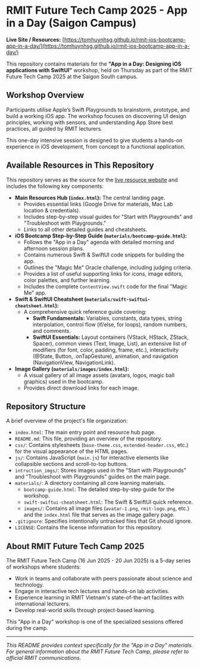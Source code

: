# RMIT Future Tech Camp 2025 - App in a Day (Saigon Campus)

**Live Site / Resources:** [https://tomhuynhsg.github.io/rmit-ios-bootcamp-app-in-a-day/](https://tomhuynhsg.github.io/rmit-ios-bootcamp-app-in-a-day/)

This repository contains materials for the **"App in a Day: Designing iOS applications with SwiftUI"** workshop, held on Thursday as part of the RMIT Future Tech Camp 2025 at the Saigon South campus.

## Workshop Overview

Participants utilise Apple’s Swift Playgrounds to brainstorm, prototype, and build a working iOS app. The workshop focuses on discovering UI design principles, working with sensors, and understanding App Store best practices, all guided by RMIT lecturers.

This one-day intensive session is designed to give students a hands-on experience in iOS development, from concept to a functional application.

## Available Resources in This Repository

This repository serves as the source for the [live resource website](https://tomhuynhsg.github.io/rmit-ios-bootcamp-app-in-a-day/) and includes the following key components:

*   **Main Resources Hub (`index.html`):** The central landing page.
    *   Provides essential links (Google Drive for materials, Mac Lab location & credentials).
    *   Includes step-by-step visual guides for "Start with Playgrounds" and "Troubleshoot with Playgrounds."
    *   Links to all other detailed guides and cheatsheets.
*   **iOS Bootcamp Step-by-Step Guide (`materials/bootcamp-guide.html`):**
    *   Follows the "App in a Day" agenda with detailed morning and afternoon session plans.
    *   Contains numerous Swift & SwiftUI code snippets for building the app.
    *   Outlines the "Magic Me" Oracle challenge, including judging criteria.
    *   Provides a list of useful supporting links for icons, image editors, color palettes, and further learning.
    *   Includes the complete `ContentView.swift` code for the final "Magic Me" app.
*   **Swift & SwiftUI Cheatsheet (`materials/swift-swiftui-cheatsheet.html`):**
    *   A comprehensive quick reference guide covering:
        *   **Swift Fundamentals:** Variables, constants, data types, string interpolation, control flow (if/else, for loops), random numbers, and comments.
        *   **SwiftUI Essentials:** Layout containers (VStack, HStack, ZStack, Spacer), common views (Text, Image, List), an extensive list of modifiers (for font, color, padding, frame, etc.), interactivity (@State, Button, .onTapGesture), animation, and navigation (NavigationView, NavigationLink).
*   **Image Gallery (`materials/images/index.html`):**
    *   A visual gallery of all image assets (avatars, logos, magic ball graphics) used in the bootcamp.
    *   Provides direct download links for each image.

## Repository Structure

A brief overview of the project's file organization:

*   `index.html`: The main entry point and resource hub page.
*   `README.md`: This file, providing an overview of the repository.
*   `css/`: Contains stylesheets (`base-theme.css`, `extended-header.css`, etc.) for the visual appearance of the HTML pages.
*   `js/`: Contains JavaScript (`main.js`) for interactive elements like collapsible sections and scroll-to-top buttons.
*   `intruction_imgs/`: Stores images used in the "Start with Playgrounds" and "Troubleshoot with Playgrounds" guides on the main page.
*   `materials/`: A directory containing all core learning materials.
    *   `bootcamp-guide.html`: The detailed step-by-step guide for the workshop.
    *   `swift-swiftui-cheatsheet.html`: The Swift & SwiftUI quick reference.
    *   `images/`: Contains all image files (`avatar-1.png`, `rmit-logo.png`, etc.) and the `index.html` file that serves as the image gallery page.
*   `.gitignore`: Specifies intentionally untracked files that Git should ignore.
*   `LICENSE`: Contains the license information for this repository.

## About RMIT Future Tech Camp 2025

The RMIT Future Tech Camp (16 Jun 2025 - 20 Jun 2025) is a 5-day series of workshops where students:
- Work in teams and collaborate with peers passionate about science and technology.
- Engage in interactive tech lectures and hands-on lab activities.
- Experience learning in RMIT Vietnam's state-of-the-art facilities with international lecturers.
- Develop real-world skills through project-based learning.

This "App in a Day" workshop is one of the specialized sessions offered during the camp.

---

*This README provides context specifically for the "App in a Day" materials. For general information about the RMIT Future Tech Camp, please refer to official RMIT communications.*
